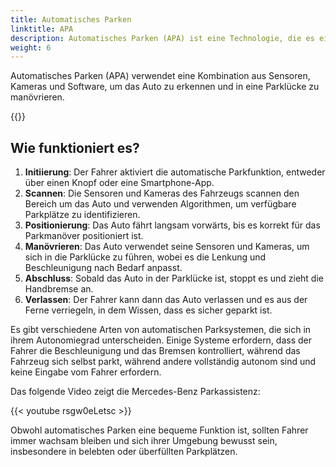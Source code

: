 ```yaml
---
title: Automatisches Parken
linktitle: APA
description: Automatisches Parken (APA) ist eine Technologie, die es einem Fahrzeug ermöglicht, sich selbstständig zu parken, ohne dass menschliches Eingreifen erforderlich ist.
weight: 6
---
```

<!-- markdownlint-disable MD033 -->

Automatisches Parken (APA) verwendet eine Kombination aus Sensoren, Kameras und Software, um das Auto zu erkennen und in eine Parklücke zu manövrieren.

{{<evkxdisplayaddarticle />}}

## Wie funktioniert es?

1. **Initiierung**: Der Fahrer aktiviert die automatische Parkfunktion, entweder über einen Knopf oder eine Smartphone-App.
2. **Scannen**: Die Sensoren und Kameras des Fahrzeugs scannen den Bereich um das Auto und verwenden Algorithmen, um verfügbare Parkplätze zu identifizieren.
3. **Positionierung**: Das Auto fährt langsam vorwärts, bis es korrekt für das Parkmanöver positioniert ist.
4. **Manövrieren**: Das Auto verwendet seine Sensoren und Kameras, um sich in die Parklücke zu führen, wobei es die Lenkung und Beschleunigung nach Bedarf anpasst.
5. **Abschluss**: Sobald das Auto in der Parklücke ist, stoppt es und zieht die Handbremse an.
6. **Verlassen**: Der Fahrer kann dann das Auto verlassen und es aus der Ferne verriegeln, in dem Wissen, dass es sicher geparkt ist.

Es gibt verschiedene Arten von automatischen Parksystemen, die sich in ihrem Autonomiegrad unterscheiden. Einige Systeme erfordern, dass der Fahrer die Beschleunigung und das Bremsen kontrolliert, während das Fahrzeug sich selbst parkt, während andere vollständig autonom sind und keine Eingabe vom Fahrer erfordern.

Das folgende Video zeigt die Mercedes-Benz Parkassistenz:

{{< youtube rsgw0eLetsc >}}

Obwohl automatisches Parken eine bequeme Funktion ist, sollten Fahrer immer wachsam bleiben und sich ihrer Umgebung bewusst sein, insbesondere in belebten oder überfüllten Parkplätzen.
